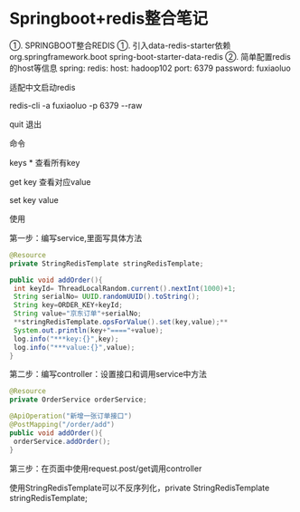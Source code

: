 # Springboot+redis整合笔记

①. SPRINGBOOT整合REDIS
①. 引入data-redis-starter依赖
     <dependency>
      <groupId>org.springframework.boot</groupId>
      <artifactId>spring-boot-starter-data-redis</artifactId>
   </dependency>
②. 简单配置redis的host等信息
spring:
  redis:
    host: hadoop102
    port: 6379
    password: fuxiaoluo




适配中文启动redis

redis-cli -a fuxiaoluo -p 6379 --raw

quit 退出

命令

keys * 查看所有key

get key 查看对应value

set key value



使用

第一步：编写service,里面写具体方法

```java
@Resource  
private StringRedisTemplate stringRedisTemplate;

public void addOrder(){  
 int keyId= ThreadLocalRandom.current().nextInt(1000)+1;  
 String serialNo= UUID.randomUUID().toString();  
 String key=ORDER_KEY+keyId;  
 String value="京东订单"+serialNo;  
 **stringRedisTemplate.opsForValue().set(key,value);**
 System.out.println(key+"===="+value);  
 log.info("***key:{}",key);  
 log.info("***value:{}",value);  
}
```



第二步：编写controller：设置接口和调用service中方法

```java
@Resource  
private OrderService orderService;

@ApiOperation("新增一张订单接口")  
@PostMapping("/order/add")  
public void addOrder(){  
 orderService.addOrder();  
}
```

第三步：在页面中使用request.post/get调用controller



使用StringRedisTemplate可以不反序列化，private StringRedisTemplate stringRedisTemplate;




